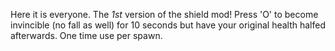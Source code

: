 Here it is everyone. The *1st* version of the shield mod! Press 'O' to become invincible (no fall as well) for 10 seconds but have your original health halfed afterwards. One time use per spawn.